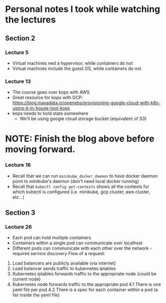 # Personal notes I took while watching the lectures

## Section 2

### Lecture 5
- Virtual machines ned a hypervisor, while containers do not
- Virtual machines include the guest OS, while containers do not

### Lecture 13
- The course goes over kops with AWS
- Great resource for kops with GCP: https://blog.mayadata.io/openebs/provisioning-google-cloud-with-k8s-using-it-in-house-tool-kops
- kops needs to hold state somewhere
  - We'll be using google cloud storage bucket (equivalent of S3)

# NOTE:  Finish the blog above before moving forward.

### Lecture 16
- Recall that we can run `minikube_docker_daemon` to have docker daemon point to minikube's daemon (don't need local docker running)
- Recall that `kubectl config get-contexts` shows all the contexts for which kubectl is configured (i.e. minikube, gcp cluster, aws cluster, etc...)

## Section 3

### Lecture 26
- Each pod can hold multiple containers
- Containers within a single pod can communicate over localhost
- Different pods can communicate with each other over the network - requires service discovery
Flow of a request:
1. Load balancers are publicly available (via internet)
2. Load balancer sends traffic to kubernetes iptables
3. Kubernetes iptables forwards traffic to the appropriate node (could be current node)
4. Kubernetes node forwards traffic to the appropriate pod
4.1 There is one yaml file per pod
4.2 There is a spec for each container within a pod (a list inside the yaml file)
